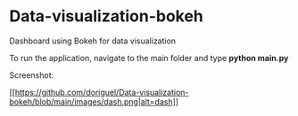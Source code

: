 # Data-visualization-bokeh
Dashboard using Bokeh for data visualization

To run the application, navigate to the main folder and type <b>python main.py</b>

Screenshot:

[[https://github.com/doriguel/Data-visualization-bokeh/blob/main/images/dash.png|alt=dash]]
